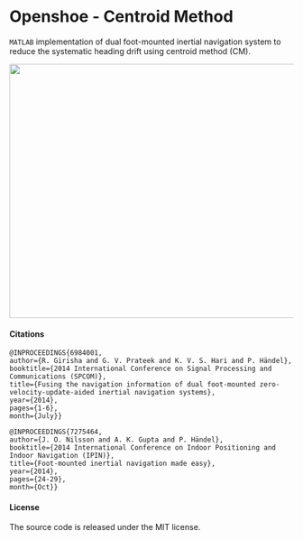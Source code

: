 # Openshoe - Centroid Method
```MATLAB``` implementation of dual foot-mounted inertial navigation system to reduce the systematic heading drift using centroid method (CM).

<p align="center"><img src="https://github.com/prateekgv/openshoe-sphere_limit/blob/master/animation/cm_slm_uc_smaller_size.gif" width="600" height="450" /></p>

#### Citations

```
@INPROCEEDINGS{6984001,
author={R. Girisha and G. V. Prateek and K. V. S. Hari and P. Händel},
booktitle={2014 International Conference on Signal Processing and Communications (SPCOM)},
title={Fusing the navigation information of dual foot-mounted zero-velocity-update-aided inertial navigation systems},
year={2014},
pages={1-6},
month={July}}

@INPROCEEDINGS{7275464,
author={J. O. Nilsson and A. K. Gupta and P. Händel},
booktitle={2014 International Conference on Indoor Positioning and Indoor Navigation (IPIN)},
title={Foot-mounted inertial navigation made easy},
year={2014},
pages={24-29},
month={Oct}}
```

#### License
The source code is released under the MIT license.
